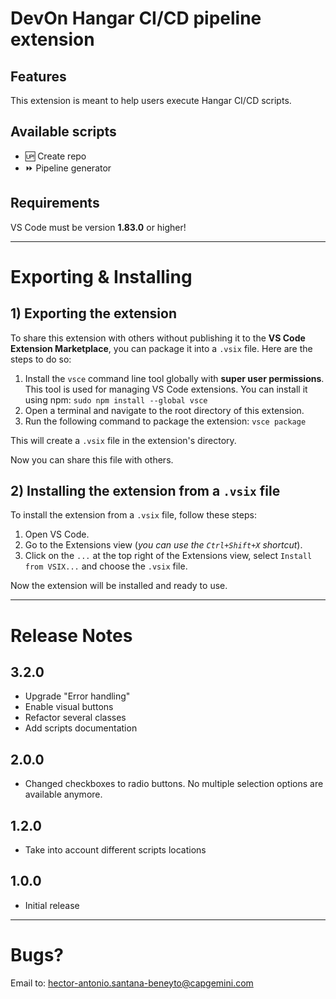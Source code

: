 # DevOn Hangar CI/CD pipeline extension

## Features

This extension is meant to help users execute Hangar CI/CD scripts.

## Available scripts
- 🆙 Create repo
- ⏩ Pipeline generator

## Requirements

VS Code must be version **1.83.0** or higher!

---

# Exporting & Installing

## 1) Exporting the extension

To share this extension with others without publishing it to the **VS Code Extension Marketplace**, you can package it into a `.vsix` file.
Here are the steps to do so:

1. Install the `vsce` command line tool globally with **super user permissions**. This tool is used for managing VS Code extensions. You can install it using npm: `sudo npm install --global vsce`
2. Open a terminal and navigate to the root directory of this extension.
3. Run the following command to package the extension: `vsce package`

This will create a `.vsix` file in the extension's directory.

Now you can share this file with others.

## 2) Installing the extension from a `.vsix` file

To install the extension from a `.vsix` file, follow these steps:

1. Open VS Code.
2. Go to the Extensions view (*you can use the `Ctrl+Shift+X` shortcut*).
3. Click on the `...` at the top right of the Extensions view, select `Install from VSIX...` and choose the `.vsix` file.

Now the extension will be installed and ready to use.

---

# Release Notes

## 3.2.0
- Upgrade "Error handling"
- Enable visual buttons
- Refactor several classes
- Add scripts documentation

## 2.0.0

- Changed checkboxes to radio buttons. No multiple selection options are available anymore.
 
## 1.2.0

- Take into account different scripts locations

## 1.0.0

- Initial release


--- 

# Bugs?

Email to: hector-antonio.santana-beneyto@capgemini.com
